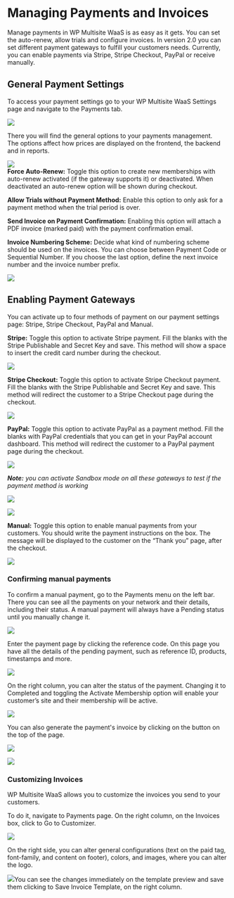 # Managing Payments and Invoices

Manage payments in WP Multisite WaaS is as easy as it gets. You can set the auto-renew, allow trials and configure invoices. In version 2.0 you can set different payment gateways to fulfill your customers needs. Currently, you can enable payments via Stripe, Stripe Checkout, PayPal or receive manually.

## General Payment Settings

To access your payment settings go to your WP Multisite WaaS Settings page and navigate to the Payments tab.

![](https://wp-ultimo-space.fra1.cdn.digitaloceanspaces.com/hs-file-FMFCBQ03jj.png)

There you will find the general options to your payments management.  
The options affect how prices are displayed on the frontend, the backend and in reports.

![](https://wp-ultimo-space.fra1.cdn.digitaloceanspaces.com/hs-file-0qiSSeZUrw.png)  
**Force Auto-Renew:** Toggle this option to create new memberships with auto-renew activated (if the gateway supports it) or deactivated. When deactivated an auto-renew option will be shown during checkout.

**Allow Trials without Payment Method:** Enable this option to only ask for a payment method when the trial period is over.

**Send Invoice on Payment Confirmation:** Enabling this option will attach a PDF invoice (marked paid) with the payment confirmation email.

**Invoice Numbering Scheme:** Decide what kind of numbering scheme should be used on the invoices. You can choose between Payment Code or Sequential Number. If you choose the last option, define the next invoice number and the invoice number prefix.

![](https://wp-ultimo-space.fra1.cdn.digitaloceanspaces.com/hs-file-iT6fhrbw0Y.png)

## Enabling Payment Gateways

You can activate up to four methods of payment on our payment settings page: Stripe, Stripe Checkout, PayPal and Manual.

**Stripe:** Toggle this option to activate Stripe payment. Fill the blanks with the Stripe Publishable and Secret Key and save. This method will show a space to insert the credit card number during the checkout.

![](https://wp-ultimo-space.fra1.cdn.digitaloceanspaces.com/hs-file-ILRw0MlWJw.png)

**Stripe Checkout:** Toggle this option to activate Stripe Checkout payment. Fill the blanks with the Stripe Publishable and Secret Key and save. This method will redirect the customer to a Stripe Checkout page during the checkout.

![](https://wp-ultimo-space.fra1.cdn.digitaloceanspaces.com/hs-file-Qjt6371Y6i.png)

**PayPal:** Toggle this option to activate PayPal as a payment method. Fill the blanks with PayPal credentials that you can get in your PayPal account dashboard. This method will redirect the customer to a PayPal payment page during the checkout.

![](https://wp-ultimo-space.fra1.cdn.digitaloceanspaces.com/hs-file-LUHL1QLZOD.png)

_**Note:** you can activate Sandbox mode on all these gateways to test if the payment method is working_

![](https://wp-ultimo-space.fra1.cdn.digitaloceanspaces.com/hs-file-DRymmzOvY3.png)

![](https://wp-ultimo-space.fra1.cdn.digitaloceanspaces.com/hs-file-E2xQUGWrTT.png)

**Manual:** Toggle this option to enable manual payments from your customers. You should write the payment instructions on the box. The message will be displayed to the customer on the “Thank you” page, after the checkout.

![](https://wp-ultimo-space.fra1.cdn.digitaloceanspaces.com/hs-file-cJiNLmbwJC.png)

### Confirming manual payments

To confirm a manual payment, go to the Payments menu on the left bar. There you can see all the payments on your network and their details, including their status. A manual payment will always have a Pending status until you manually change it.

![](https://wp-ultimo-space.fra1.cdn.digitaloceanspaces.com/hs-file-A36lX76aJs.png)

Enter the payment page by clicking the reference code. On this page you have all the details of the pending payment, such as reference ID, products, timestamps and more.

![](https://wp-ultimo-space.fra1.cdn.digitaloceanspaces.com/hs-file-BG4unpR9B1.png)

On the right column, you can alter the status of the payment. Changing it to Completed and toggling the Activate Membership option will enable your customer’s site and their membership will be active.

![](https://wp-ultimo-space.fra1.cdn.digitaloceanspaces.com/hs-file-Fo979Vpbco.png)

You can also generate the payment's invoice by clicking on the button on the top of the page.

![](https://wp-ultimo-space.fra1.cdn.digitaloceanspaces.com/hs-file-5Z77YxPR48.png)

![](https://wp-ultimo-space.fra1.cdn.digitaloceanspaces.com/hs-file-TRfMFpzH2z.png)

### 

### Customizing Invoices

WP Multisite WaaS allows you to customize the invoices you send to your customers.

To do it, navigate to Payments page. On the right column, on the Invoices box, click to Go to Customizer.

![](https://wp-ultimo-space.fra1.cdn.digitaloceanspaces.com/hs-file-5MqAivRwR8.png)

On the right side, you can alter general configurations (text on the paid tag, font-family, and content on footer), colors, and images, where you can alter the logo.

![](https://wp-ultimo-space.fra1.cdn.digitaloceanspaces.com/hs-file-Zu0WkcoWF2.png)You can see the changes immediately on the template preview and save them clicking to Save Invoice Template, on the right column.
